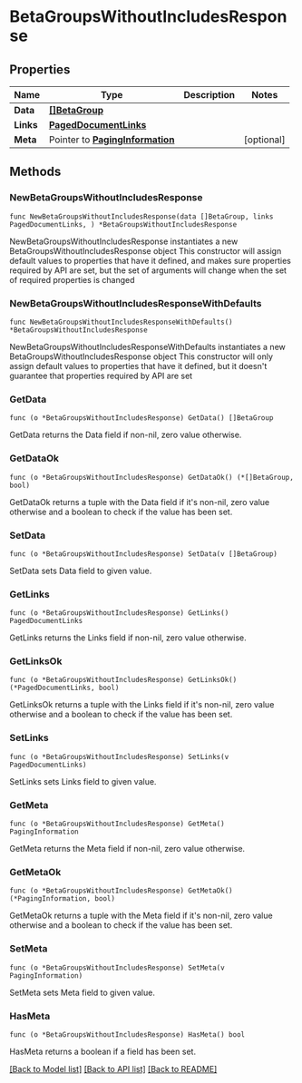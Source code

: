 # BetaGroupsWithoutIncludesResponse

## Properties

Name | Type | Description | Notes
------------ | ------------- | ------------- | -------------
**Data** | [**[]BetaGroup**](BetaGroup.md) |  | 
**Links** | [**PagedDocumentLinks**](PagedDocumentLinks.md) |  | 
**Meta** | Pointer to [**PagingInformation**](PagingInformation.md) |  | [optional] 

## Methods

### NewBetaGroupsWithoutIncludesResponse

`func NewBetaGroupsWithoutIncludesResponse(data []BetaGroup, links PagedDocumentLinks, ) *BetaGroupsWithoutIncludesResponse`

NewBetaGroupsWithoutIncludesResponse instantiates a new BetaGroupsWithoutIncludesResponse object
This constructor will assign default values to properties that have it defined,
and makes sure properties required by API are set, but the set of arguments
will change when the set of required properties is changed

### NewBetaGroupsWithoutIncludesResponseWithDefaults

`func NewBetaGroupsWithoutIncludesResponseWithDefaults() *BetaGroupsWithoutIncludesResponse`

NewBetaGroupsWithoutIncludesResponseWithDefaults instantiates a new BetaGroupsWithoutIncludesResponse object
This constructor will only assign default values to properties that have it defined,
but it doesn't guarantee that properties required by API are set

### GetData

`func (o *BetaGroupsWithoutIncludesResponse) GetData() []BetaGroup`

GetData returns the Data field if non-nil, zero value otherwise.

### GetDataOk

`func (o *BetaGroupsWithoutIncludesResponse) GetDataOk() (*[]BetaGroup, bool)`

GetDataOk returns a tuple with the Data field if it's non-nil, zero value otherwise
and a boolean to check if the value has been set.

### SetData

`func (o *BetaGroupsWithoutIncludesResponse) SetData(v []BetaGroup)`

SetData sets Data field to given value.


### GetLinks

`func (o *BetaGroupsWithoutIncludesResponse) GetLinks() PagedDocumentLinks`

GetLinks returns the Links field if non-nil, zero value otherwise.

### GetLinksOk

`func (o *BetaGroupsWithoutIncludesResponse) GetLinksOk() (*PagedDocumentLinks, bool)`

GetLinksOk returns a tuple with the Links field if it's non-nil, zero value otherwise
and a boolean to check if the value has been set.

### SetLinks

`func (o *BetaGroupsWithoutIncludesResponse) SetLinks(v PagedDocumentLinks)`

SetLinks sets Links field to given value.


### GetMeta

`func (o *BetaGroupsWithoutIncludesResponse) GetMeta() PagingInformation`

GetMeta returns the Meta field if non-nil, zero value otherwise.

### GetMetaOk

`func (o *BetaGroupsWithoutIncludesResponse) GetMetaOk() (*PagingInformation, bool)`

GetMetaOk returns a tuple with the Meta field if it's non-nil, zero value otherwise
and a boolean to check if the value has been set.

### SetMeta

`func (o *BetaGroupsWithoutIncludesResponse) SetMeta(v PagingInformation)`

SetMeta sets Meta field to given value.

### HasMeta

`func (o *BetaGroupsWithoutIncludesResponse) HasMeta() bool`

HasMeta returns a boolean if a field has been set.


[[Back to Model list]](../README.md#documentation-for-models) [[Back to API list]](../README.md#documentation-for-api-endpoints) [[Back to README]](../README.md)



